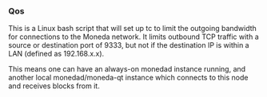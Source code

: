 ### Qos ###

This is a Linux bash script that will set up tc to limit the outgoing bandwidth for connections to the Moneda network. It limits outbound TCP traffic with a source or destination port of 9333, but not if the destination IP is within a LAN (defined as 192.168.x.x).

This means one can have an always-on monedad instance running, and another local monedad/moneda-qt instance which connects to this node and receives blocks from it.

